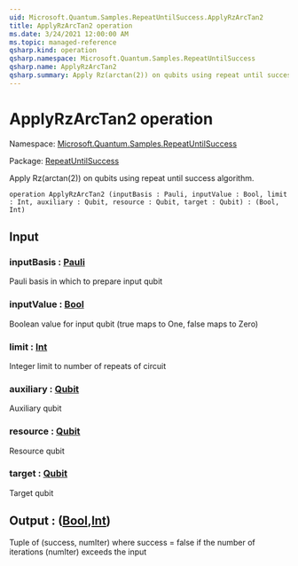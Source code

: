 ```yaml
---
uid: Microsoft.Quantum.Samples.RepeatUntilSuccess.ApplyRzArcTan2
title: ApplyRzArcTan2 operation
ms.date: 3/24/2021 12:00:00 AM
ms.topic: managed-reference
qsharp.kind: operation
qsharp.namespace: Microsoft.Quantum.Samples.RepeatUntilSuccess
qsharp.name: ApplyRzArcTan2
qsharp.summary: Apply Rz(arctan(2)) on qubits using repeat until success algorithm.
---
```


# ApplyRzArcTan2 operation

Namespace: [Microsoft.Quantum.Samples.RepeatUntilSuccess](xref:Microsoft.Quantum.Samples.RepeatUntilSuccess)

Package: [RepeatUntilSuccess](https://nuget.org/packages/RepeatUntilSuccess)


Apply Rz(arctan(2)) on qubits using repeat until success algorithm.

```qsharp
operation ApplyRzArcTan2 (inputBasis : Pauli, inputValue : Bool, limit : Int, auxiliary : Qubit, resource : Qubit, target : Qubit) : (Bool, Int)
```


## Input

### inputBasis : [Pauli](xref:microsoft.quantum.lang-ref.pauli)

Pauli basis in which to prepare input qubit


### inputValue : [Bool](xref:microsoft.quantum.lang-ref.bool)

Boolean value for input qubit (true maps to One, false maps to Zero)


### limit : [Int](xref:microsoft.quantum.lang-ref.int)

Integer limit to number of repeats of circuit


### auxiliary : [Qubit](xref:microsoft.quantum.lang-ref.qubit)

Auxiliary qubit


### resource : [Qubit](xref:microsoft.quantum.lang-ref.qubit)

Resource qubit


### target : [Qubit](xref:microsoft.quantum.lang-ref.qubit)

Target qubit



## Output : ([Bool](xref:microsoft.quantum.lang-ref.bool),[Int](xref:microsoft.quantum.lang-ref.int))

Tuple of (success, numIter) where success = false if the number ofiterations (numIter) exceeds the input <limit>